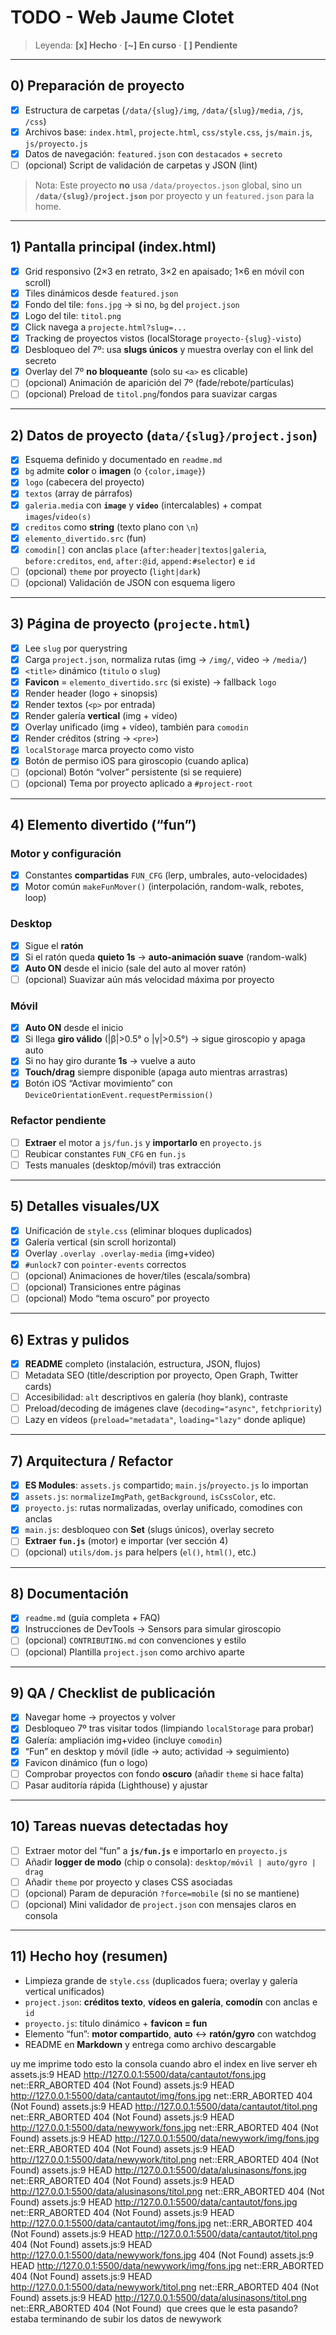 # TODO - Web Jaume Clotet

> Leyenda: **[x] Hecho** · **[~] En curso** · **[ ] Pendiente**

---

## 0) Preparación de proyecto
- [x] Estructura de carpetas (`/data/{slug}/img`, `/data/{slug}/media`, `/js`, `/css`)  
- [x] Archivos base: `index.html`, `projecte.html`, `css/style.css`, `js/main.js`, `js/proyecto.js`
- [x] Datos de navegación: `featured.json` con `destacados` + `secreto`
- [ ] (opcional) Script de validación de carpetas y JSON (lint)

> Nota: Este proyecto **no** usa `/data/proyectos.json` global, sino un **`/data/{slug}/project.json`** por proyecto y un `featured.json` para la home.

---

## 1) Pantalla principal (index.html)
- [x] Grid responsivo (2×3 en retrato, 3×2 en apaisado; 1×6 en móvil con scroll)
- [x] Tiles dinámicos desde `featured.json`
- [x] Fondo del tile: `fons.jpg` → si no, `bg` del `project.json`
- [x] Logo del tile: `titol.png`
- [x] Click navega a `projecte.html?slug=...`
- [x] Tracking de proyectos vistos (localStorage `proyecto-{slug}-visto`)
- [x] Desbloqueo del 7º: usa **slugs únicos** y muestra overlay con el link del secreto
- [x] Overlay del 7º **no bloqueante** (solo su `<a>` es clicable)
- [ ] (opcional) Animación de aparición del 7º (fade/rebote/partículas)
- [ ] (opcional) Preload de `titol.png`/fondos para suavizar cargas

---

## 2) Datos de proyecto (`data/{slug}/project.json`)
- [x] Esquema definido y documentado en `readme.md`
- [x] `bg` admite **color** o **imagen** (o `{color,image}`)
- [x] `logo` (cabecera del proyecto)
- [x] `textos` (array de párrafos)
- [x] `galeria.media` con **`image`** y **`video`** (intercalables) + compat `images`/`video(s)`
- [x] `creditos` como **string** (texto plano con `\n`)
- [x] `elemento_divertido.src` (fun)
- [x] `comodin[]` con anclas `place` (`after:header|textos|galeria`, `before:creditos`, `end`, `after:@id`, `append:#selector`) e `id`
- [ ] (opcional) `theme` por proyecto (`light|dark`)
- [ ] (opcional) Validación de JSON con esquema ligero

---

## 3) Página de proyecto (`projecte.html`)
- [x] Lee `slug` por querystring
- [x] Carga `project.json`, normaliza rutas (img → `/img/`, video → `/media/`)
- [x] `<title>` dinámico (`titulo` o `slug`)
- [x] **Favicon** = `elemento_divertido.src` (si existe) → fallback `logo`
- [x] Render header (logo + sinopsis)
- [x] Render textos (`<p>` por entrada)
- [x] Render galería **vertical** (img + vídeo)
- [x] Overlay unificado (img + vídeo), también para `comodin`
- [x] Render créditos (string → `<pre>`)
- [x] `localStorage` marca proyecto como visto
- [x] Botón de permiso iOS para giroscopio (cuando aplica)
- [ ] (opcional) Botón “volver” persistente (si se requiere)
- [ ] (opcional) Tema por proyecto aplicado a `#project-root`

---

## 4) Elemento divertido (“fun”)
### Motor y configuración
- [x] Constantes **compartidas** `FUN_CFG` (lerp, umbrales, auto-velocidades)
- [x] Motor común `makeFunMover()` (interpolación, random-walk, rebotes, loop)

### Desktop
- [x] Sigue el **ratón**
- [x] Si el ratón queda **quieto 1s** → **auto-animación suave** (random-walk)
- [x] **Auto ON** desde el inicio (sale del auto al mover ratón)
- [ ] (opcional) Suavizar aún más velocidad máxima por proyecto

### Móvil
- [x] **Auto ON** desde el inicio
- [x] Si llega **giro válido** (|β|>0.5° o |γ|>0.5°) → sigue giroscopio y apaga auto
- [x] Si no hay giro durante **1s** → vuelve a auto
- [x] **Touch/drag** siempre disponible (apaga auto mientras arrastras)
- [x] Botón iOS “Activar movimiento” con `DeviceOrientationEvent.requestPermission()`

### Refactor pendiente
- [ ] **Extraer** el motor a `js/fun.js` y **importarlo** en `proyecto.js`
- [ ] Reubicar constantes `FUN_CFG` en `fun.js`
- [ ] Tests manuales (desktop/móvil) tras extracción

---

## 5) Detalles visuales/UX
- [x] Unificación de `style.css` (eliminar bloques duplicados)
- [x] Galería vertical (sin scroll horizontal)
- [x] Overlay `.overlay .overlay-media` (img+video)
- [x] `#unlock7` con `pointer-events` correctos
- [ ] (opcional) Animaciones de hover/tiles (escala/sombra)
- [ ] (opcional) Transiciones entre páginas
- [ ] (opcional) Modo “tema oscuro” por proyecto

---

## 6) Extras y pulidos
- [x] **README** completo (instalación, estructura, JSON, flujos)  
- [ ] Metadata SEO (title/description por proyecto, Open Graph, Twitter cards)
- [ ] Accesibilidad: `alt` descriptivos en galería (hoy blank), contraste
- [ ] Preload/decoding de imágenes clave (`decoding="async"`, `fetchpriority`)
- [ ] Lazy en vídeos (`preload="metadata"`, `loading="lazy"` donde aplique)

---

## 7) Arquitectura / Refactor
- [x] **ES Modules**: `assets.js` compartido; `main.js`/`proyecto.js` lo importan
- [x] `assets.js`: `normalizeImgPath`, `getBackground`, `isCssColor`, etc.
- [x] `proyecto.js`: rutas normalizadas, overlay unificado, comodines con anclas
- [x] `main.js`: desbloqueo con **Set** (slugs únicos), overlay secreto
- [ ] **Extraer `fun.js`** (motor) e importar (ver sección 4)
- [ ] (opcional) `utils/dom.js` para helpers (`el()`, `html()`, etc.)

---

## 8) Documentación
- [x] `readme.md` (guía completa + FAQ)
- [x] Instrucciones de DevTools → Sensors para simular giroscopio
- [ ] (opcional) `CONTRIBUTING.md` con convenciones y estilo
- [ ] (opcional) Plantilla `project.json` como archivo aparte

---

## 9) QA / Checklist de publicación
- [x] Navegar home → proyectos y volver
- [x] Desbloqueo 7º tras visitar todos (limpiando `localStorage` para probar)
- [x] Galería: ampliación img+video (incluye `comodin`)
- [x] “Fun” en desktop y móvil (idle → auto; actividad → seguimiento)
- [x] Favicon dinámico (fun o logo)
- [ ] Comprobar proyectos con fondo **oscuro** (añadir `theme` si hace falta)
- [ ] Pasar auditoría rápida (Lighthouse) y ajustar

---

## 10) Tareas nuevas detectadas hoy
- [ ] Extraer motor del “fun” a **`js/fun.js`** e importarlo en `proyecto.js`
- [ ] Añadir **logger de modo** (chip o consola): `desktop/móvil | auto/gyro | drag`
- [ ] Añadir `theme` por proyecto y clases CSS asociadas
- [ ] (opcional) Param de depuración `?force=mobile` (si no se mantiene)
- [ ] (opcional) Mini validador de `project.json` con mensajes claros en consola

---

## 11) Hecho hoy (resumen)
- Limpieza grande de `style.css` (duplicados fuera; overlay y galería vertical unificados)
- `project.json`: **créditos texto**, **vídeos en galería**, **comodín** con anclas e `id`
- `proyecto.js`: título dinámico + **favicon = fun**
- Elemento “fun”: **motor compartido**, **auto** ↔ **ratón/gyro** con watchdog
- README en **Markdown** y entrega como archivo descargable






uy me imprime todo esto la consola cuando abro el index en live server eh assets.js:9 
 HEAD http://127.0.0.1:5500/data/cantautot/fons.jpg net::ERR_ABORTED 404 (Not Found)
assets.js:9 
 HEAD http://127.0.0.1:5500/data/cantautot/img/fons.jpg net::ERR_ABORTED 404 (Not Found)
assets.js:9 
 HEAD http://127.0.0.1:5500/data/cantautot/titol.png net::ERR_ABORTED 404 (Not Found)
assets.js:9 
 HEAD http://127.0.0.1:5500/data/newywork/fons.jpg net::ERR_ABORTED 404 (Not Found)
assets.js:9 
 HEAD http://127.0.0.1:5500/data/newywork/img/fons.jpg net::ERR_ABORTED 404 (Not Found)
assets.js:9 
 HEAD http://127.0.0.1:5500/data/newywork/titol.png net::ERR_ABORTED 404 (Not Found)
assets.js:9 
 HEAD http://127.0.0.1:5500/data/alusinasons/fons.jpg net::ERR_ABORTED 404 (Not Found)
assets.js:9 
 HEAD http://127.0.0.1:5500/data/alusinasons/titol.png net::ERR_ABORTED 404 (Not Found)
assets.js:9 
 HEAD http://127.0.0.1:5500/data/cantautot/fons.jpg net::ERR_ABORTED 404 (Not Found)
assets.js:9 
 HEAD http://127.0.0.1:5500/data/cantautot/img/fons.jpg net::ERR_ABORTED 404 (Not Found)
assets.js:9 
 HEAD http://127.0.0.1:5500/data/cantautot/titol.png 404 (Not Found)
assets.js:9 
 HEAD http://127.0.0.1:5500/data/newywork/fons.jpg 404 (Not Found)
assets.js:9 
 HEAD http://127.0.0.1:5500/data/newywork/img/fons.jpg net::ERR_ABORTED 404 (Not Found)
assets.js:9 
 HEAD http://127.0.0.1:5500/data/newywork/titol.png net::ERR_ABORTED 404 (Not Found)
assets.js:9 
 HEAD http://127.0.0.1:5500/data/alusinasons/titol.png net::ERR_ABORTED 404 (Not Found)
﻿
 que crees que le esta pasando? estaba terminando de subir los datos de newywork
